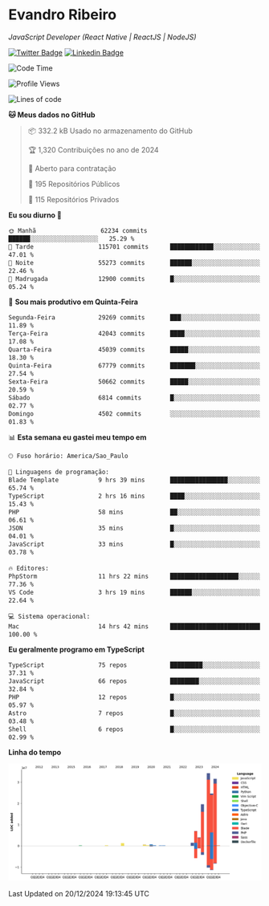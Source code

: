 # Evandro **Ribeiro**

*JavaScript Developer (React Native | ReactJS | NodeJS)*

[![Twitter Badge](https://img.shields.io/badge/-@ribeiroevandro-201B2D?style=flat-square&labelColor=201B2D&logo=twitter&logoColor=white&link=https://twitter.com/ribeiroevandro)](https://twitter.com/ribeiroevandro) 
[![Linkedin Badge](https://img.shields.io/badge/-Evandro%20Ribeiro-201B2D?style=flat-square&logo=Linkedin&logoColor=white&link=https://www.linkedin.com/in/ribeiroevandro)](https://www.linkedin.com/in/ribeiroevandro) 


<!--START_SECTION:waka-->
![Code Time](http://img.shields.io/badge/Code%20Time-4%2C215%20hrs%2050%20mins-blue)

![Profile Views](http://img.shields.io/badge/Visualizac%C3%B5es%20do%20perfil-0-blue)

![Lines of code](https://img.shields.io/badge/Desde%20o%20Hello%20World%20eu%20escrevi-125.7%20million%20linhas%20de%20c%C3%B3digo-blue)

**🐱 Meus dados no GitHub** 

> 📦 332.2 kB Usado no armazenamento do GitHub 
 > 
> 🏆 1,320 Contribuições no ano de 2024
 > 
> 💼 Aberto para contratação
 > 
> 📜 195 Repositórios Públicos 
 > 
> 🔑 115 Repositórios Privados 
 > 
**Eu sou diurno 🐤** 

```text
🌞 Manhã                  62234 commits       ██████░░░░░░░░░░░░░░░░░░░   25.29 % 
🌆 Tarde                  115701 commits      ████████████░░░░░░░░░░░░░   47.01 % 
🌃 Noite                  55273 commits       ██████░░░░░░░░░░░░░░░░░░░   22.46 % 
🌙 Madrugada              12900 commits       █░░░░░░░░░░░░░░░░░░░░░░░░   05.24 % 
```
📅 **Sou mais produtivo em Quinta-Feira** 

```text
Segunda-Feira            29269 commits       ███░░░░░░░░░░░░░░░░░░░░░░   11.89 % 
Terça-Feira              42043 commits       ████░░░░░░░░░░░░░░░░░░░░░   17.08 % 
Quarta-Feira             45039 commits       █████░░░░░░░░░░░░░░░░░░░░   18.30 % 
Quinta-Feira             67779 commits       ███████░░░░░░░░░░░░░░░░░░   27.54 % 
Sexta-Feira              50662 commits       █████░░░░░░░░░░░░░░░░░░░░   20.59 % 
Sábado                   6814 commits        █░░░░░░░░░░░░░░░░░░░░░░░░   02.77 % 
Domingo                  4502 commits        ░░░░░░░░░░░░░░░░░░░░░░░░░   01.83 % 
```


📊 **Esta semana eu gastei meu tempo em** 

```text
🕑︎ Fuso horário: America/Sao_Paulo

💬 Linguagens de programação: 
Blade Template           9 hrs 39 mins       ████████████████░░░░░░░░░   65.74 % 
TypeScript               2 hrs 16 mins       ████░░░░░░░░░░░░░░░░░░░░░   15.43 % 
PHP                      58 mins             ██░░░░░░░░░░░░░░░░░░░░░░░   06.61 % 
JSON                     35 mins             █░░░░░░░░░░░░░░░░░░░░░░░░   04.01 % 
JavaScript               33 mins             █░░░░░░░░░░░░░░░░░░░░░░░░   03.78 % 

🔥 Editores: 
PhpStorm                 11 hrs 22 mins      ███████████████████░░░░░░   77.36 % 
VS Code                  3 hrs 19 mins       ██████░░░░░░░░░░░░░░░░░░░   22.64 % 

💻 Sistema operacional: 
Mac                      14 hrs 42 mins      █████████████████████████   100.00 % 
```

**Eu geralmente programo em TypeScript** 

```text
TypeScript               75 repos            █████████░░░░░░░░░░░░░░░░   37.31 % 
JavaScript               66 repos            ████████░░░░░░░░░░░░░░░░░   32.84 % 
PHP                      12 repos            █░░░░░░░░░░░░░░░░░░░░░░░░   05.97 % 
Astro                    7 repos             █░░░░░░░░░░░░░░░░░░░░░░░░   03.48 % 
Shell                    6 repos             █░░░░░░░░░░░░░░░░░░░░░░░░   02.99 % 
```



**Linha do tempo**

![Lines of Code chart](https://raw.githubusercontent.com/ribeiroevandro/ribeiroevandro/main/assets/bar_graph.png)


 Last Updated on 20/12/2024 19:13:45 UTC
<!--END_SECTION:waka-->
